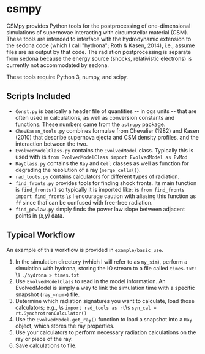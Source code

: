 # csmpy
CSMpy provides Python tools for the postprocessing of one-dimensional 
simulations of supernovae interacting with circumstellar material (CSM). 
These tools are intended to interface with the hydrodynamic 
extension to the sedona code (which I call "hydrona"; Roth & Kasen, 2014), 
i.e., assume files are as output by that code.
The radiation postprocessing is separate from sedona because the energy source 
(shocks, relativistic electrons) is currently not accommodated by sedona. 

These tools require Python 3, numpy, and scipy.

## Scripts Included

* `Const.py` is basically a header file of quantities -- in cgs units -- that
  are often used in calculations, as well as conversion constants and functions.
  These numbers came from the `astropy` package.
* `ChevKasen_tools.py` combines formulae from Chevalier (1982) and Kasen (2010) that 
  describe supernova ejecta and CSM density profiles, and the interaction between the two. 
* `EvolvedModelClass.py` contains the `EvolvedModel` class. Typically this is 
  used with \s
  `from EvolvedModelClass import EvolvedModel as EvMod`
* `RayClass.py` contains the `Ray` and `Cell` classes as well as function for 
  degrading the resolution of a ray (`merge_cells()`). 
* `rad_tools.py` contains calculators for different types of radiation. 
* `find_fronts.py` provides tools for finding shock fronts. Its main function is
  `find_fronts()` so typically it is imported like: \s
  `from find_fronts import find_fronts` \s
  I encourage caution with aliasing this function as `ff` since that can be
  confused with free-free radiation.
* `find_powlaw.py` simply finds the power law slope between adjacent points
  in _(x,y)_ data.


## Typical Workflow
An example of this workflow is provided in `example/basic_use`.

1. In the simulation directory (which I will refer to as `my_sim`), 
   perform a simulation with hydrona, storing the IO stream to a file 
   called `times.txt`: \s
   `./hydrona > times.txt`
2. Use `EvolvedModelClass` to read in the model information. An EvolvedModel
   is simply a way to link the simulation time with a specific snapshot (`ray_<num>`)
   file.
3. Determine which radiation signatures you want to calculate, load those calculators;
   e.g., \s
   `import rad_tools as rt`\s
   `syn_cal = rt.SynchrotronCalculator()`
4. Use the `EvolvedModel.get_ray()` function to load a snapshot into a `Ray` object,
   which stores the ray properties.
5. Use your calculators to perform necessary radiation calculations on the ray or 
   piece of the ray. 
6. Save calculations to file.
  

